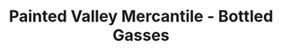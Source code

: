 ---
title: "Painted Valley Mercantile - Bottled Gasses"
url: /dubois/painted-valley-mercantile-bottled-gasses/
shop: Gasflaschen
---